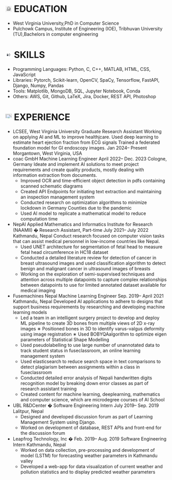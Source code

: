 

# <img src="asset/elogo.jpg" style="width:20px; height:20px;"> EDUCATION

 - West Virginia University,PhD in Computer Science
 - Pulchowk Campus, Institute of Engineering (IOE), Tribhuvan University (TU),Bachelors in computer engineering

# <img src="asset/skill.jpg" style="width:20px; height:20px;"> SKILLS
 - Programming Languages: Python, C, C++, MATLAB, HTML, CSS, JavaScript
 - Libraries: Pytorch, Scikit-learn, OpenCV, SpaCy, Tensorflow, FastAPI, Django, Numpy, Pandas
 - Tools: Matplotlib, MongoDB, SQL, Jupyter Notebook, Conda
 - Others: AWS, Git, Github, LaTeX, Jira, Docker, REST API, Photoshop

# <img src="asset/briefcase.jpg" style="width:20px; height:20px;"> EXPERIENCE
 - LCSEE, West Virginia University 
 Graduate Research Assistant
 Working on applying AI and ML to improve healthjcare.
 Used deep learning to estimate heart ejection fraction from ECG signals
 Trained a federated foundation model for GI endoscopy images.
 Jan 2024– Present
 Morgantown, West Virginia, USA
- coac GmbH 
 Machine Learning Engineer April 2022– Dec. 2023 Cologne, Germany
 Ideate and implement AI solutions to meet project requirements and create quality products, mostly dealing with
 information extraction from documents.
   - Improved OCR and time-efficient object detection in pdfs containing scanned schematic diagrams
   - Created API Endpoints for initiating text extraction and maintaining an inspection management system
   - Conducted research on optimization algorithms to minimize lockdown in Germany Counties due to the pandemic
   - Used AI model to replicate a mathematical model to reduce computation time
 - NepAl Applied Mathematics and Informatics Institute for Research (NAAMII) �
 Research Assistant, Part-time July 2021– July 2022 Kathmandu, Nepal
 Conduct research focused on computer vision tasks that can assist medical personnel in low-income countries like Nepal.
   - Used UNET architecture for segmentation of fetal head to measure fetal head circumference in HC18 dataset
   - Conducted a detailed literature review for detection of cancer in breast ultrasound images and used classification algorithm to detect benign and malignant
     cancer in ultrasound images of breasts
   - Working on the exploration of semi-supervised techniques and attention across multiple datapoints to capture complex relationships between datapoints to use 
     for limited annotated dataset available for medical imaging
 - Fusemachines Nepal 
 Machine Learning Engineer Sep. 2019– April 2021 Kathmandu, Nepal
 Developed AI applications to adhere to designs that support business requirements by researching and developing
 machine learning models
   - Led a team in an intelligent surgery project to develop and deploy ML pipeline to create 3D bones from multiple views
 of 2D x-ray images
 ∗ Positioned bones in 3D to identify varus-valgus deformity using image registration
 ∗ Used BOBYQAalgorithm to optimize eigen parameters of Statistical Shape Modelling
   - Used pseudolabelling to use large number of unannotated data to track student status in fuseclassroom, an online learning management system
   - Used elasticsearch to reduce search space in text comparisons to detect plagiarism between assignments within a class in fuseclassroom
   - Conducted detailed error analysis of Nepali handwritten digits recognition model by breaking down error classes as part of research assistant training
   - Created content for machine learning, deeplearning, mathematics and computer science, which are microdegree courses of AI School
 - UBL R&DCenter �
 Software Engineering Intern July 2019– Sep. 2019 Lalitpur, Nepal
   - Designed and developed discussion forum as part of Learning Management System using Django.
   - Worked on development of database, REST APIs and front-end for the discussion forum
 - Leapfrog Technology, Inc �
 Feb. 2019– Aug. 2019 Software Engineering Intern Kathmandu, Nepal
   - Worked on data collection, pre-processing and development of model (LSTM) for forecasting weather parameters in Kathmandu valley
   - Developed a web-app for data visualization of current weather and pollution statistics and to display predicted weather parameters

